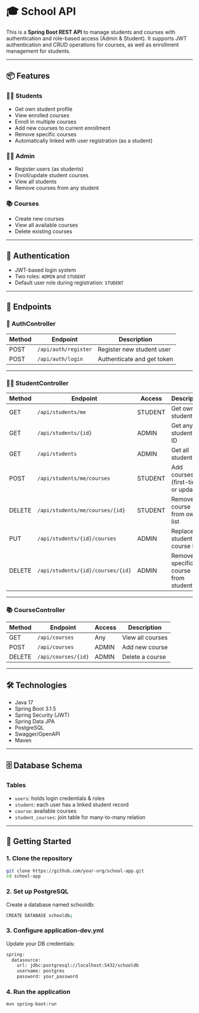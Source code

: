 # 🎓 School API

This is a **Spring Boot REST API** to manage students and courses with authentication and role-based access (Admin & Student). It supports JWT authentication and CRUD operations for courses, as well as enrollment management for students.

---

## 📦 Features

### 🧑‍🎓 Students
- Get own student profile
- View enrolled courses
- Enroll in multiple courses
- Add new courses to current enrollment
- Remove specific courses
- Automatically linked with user registration (as a student)

### 👨‍🏫 Admin
- Register users (as students)
- Enroll/update student courses
- View all students
- Remove courses from any student

### 📚 Courses
- Create new courses
- View all available courses
- Delete existing courses

---

## 🔐 Authentication

- JWT-based login system
- Two roles: `ADMIN` and `STUDENT`
- Default user role during registration: `STUDENT`

---

## 🔗 Endpoints

### 🔐 AuthController
| Method | Endpoint              | Description                    |
|--------|-----------------------|--------------------------------|
| POST   | `/api/auth/register`  | Register new student user      |
| POST   | `/api/auth/login`     | Authenticate and get token     |

---

### 🧑‍🎓 StudentController
| Method | Endpoint                          | Access     | Description                          |
|--------|-----------------------------------|------------|--------------------------------------|
| GET    | `/api/students/me`                | STUDENT    | Get own student info                 |
| GET    | `/api/students/{id}`              | ADMIN      | Get any student by ID                |
| GET    | `/api/students`                   | ADMIN      | Get all students                     |
| POST   | `/api/students/me/courses`        | STUDENT    | Add courses (first-time or update)   |
| DELETE | `/api/students/me/courses/{id}`   | STUDENT    | Remove course from own list          |
| PUT    | `/api/students/{id}/courses`      | ADMIN      | Replace student’s course list        |
| DELETE | `/api/students/{id}/courses/{id}` | ADMIN      | Remove specific course from student  |

---

### 📚 CourseController
| Method | Endpoint              | Access | Description           |
|--------|-----------------------|--------|-----------------------|
| GET    | `/api/courses`        | Any    | View all courses      |
| POST   | `/api/courses`        | ADMIN  | Add new course        |
| DELETE | `/api/courses/{id}`   | ADMIN  | Delete a course       |

---

## 🛠 Technologies

- Java 17
- Spring Boot 3.1.5
- Spring Security (JWT)
- Spring Data JPA
- PostgreSQL
- Swagger/OpenAPI
- Maven

---

## 🗄 Database Schema

### Tables
- `users`: holds login credentials & roles
- `student`: each user has a linked student record
- `course`: available courses
- `student_courses`: join table for many-to-many relation

---

## 🚀 Getting Started

### 1. Clone the repository

```bash
git clone https://github.com/your-org/school-app.git
cd school-app
```

### 2. Set up PostgreSQL
Create a database named schooldb:

```bash
CREATE DATABASE schooldb;
```

### 3. Configure application-dev.yml
Update your DB credentials:

```bash
spring:
  datasource:
    url: jdbc:postgresql://localhost:5432/schooldb
    username: postgres
    password: your_password
```

### 4. Run the application

```bash
mvn spring-boot:run
```
